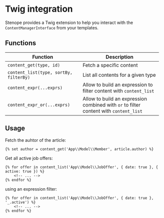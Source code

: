 # Twig integration

Stenope provides a Twig extension to help you interact with the `ContentManagerInterface`
from your templates.

## Functions

| Function | Description |
| -- | -- |
| `content_get(type, id)` | Fetch a specific content |
| `content_list(type, sortBy, filterBy)` |  List all contents for a given type |
| `content_expr(...exprs)` |  Allow to build an expression to filter content with `content_list` |
| `content_expr_or(...exprs)` |  Allow to build an expression combined with `or` to filter content with `content_list` |

## Usage

Fetch the auhtor of the article:

```twig
{% set author = content_get('App\\Model\\Member', article.author) %}
```

Get all active job offers:

```twig
{% for offer in content_list('App\\Model\\JobOffer', { date: true }, { active: true }) %}
    <!-- ... -->
{% endfor %}
```

using an expression filter:

```twig
{% for offer in content_list('App\\Model\\JobOffer', { date: true }, '_.active') %}
    <!-- ... -->
{% endfor %}
```
